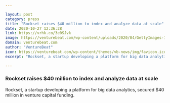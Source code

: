 ```yaml
---

layout: post
category: press
title: "Rockset raises $40 million to index and analyze data at scale"
date: 2020-10-27 12:36:28
link: https://vrhk.co/3e0SJvk
image: https://venturebeat.com/wp-content/uploads/2020/04/GettyImages-1180684429-e1587555325642.jpg?w=1200&strip=all
domain: venturebeat.com
author: "VentureBeat"
icon: https://venturebeat.com/wp-content/themes/vb-news/img/favicon.ico
excerpt: "Rockset, a startup developing a platform for big data analytics, secured $40 million in venture capital funding."

---
```


### Rockset raises $40 million to index and analyze data at scale

Rockset, a startup developing a platform for big data analytics, secured $40 million in venture capital funding.